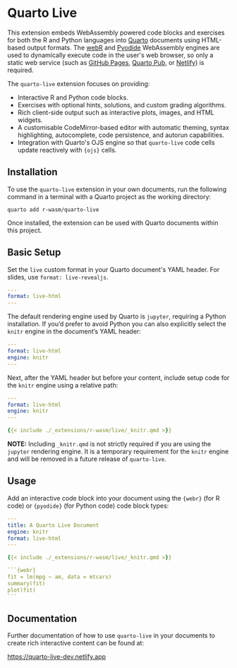# Quarto Live

This extension embeds WebAssembly powered code blocks and exercises for both the R and Python languages into [Quarto](https://quarto.org) documents using HTML-based output formats. The [webR](https://docs.r-wasm.org/webr/latest/) and [Pyodide](https://pyodide.org/en/stable/) WebAssembly engines are used to dynamically execute code in the user's web browser, so only a static web service (such as [GitHub Pages](https://pages.github.com), [Quarto Pub](https://quartopub.com), or [Netlify](https://www.netlify.com)) is required.

The `quarto-live` extension focuses on providing:
 * Interactive R and Python code blocks.
 * Exercises with optional hints, solutions, and custom grading algorithms.
 * Rich client-side output such as interactive plots, images, and HTML widgets.
 * A customisable CodeMirror-based editor with automatic theming, syntax highlighting, autocomplete, code persistence, and autorun capabilities.
 * Integration with Quarto's OJS engine so that `quarto-live` code cells update reactively with `{ojs}` cells.

## Installation

To use the `quarto-live` extension in your own documents, run the following command in a terminal with a Quarto project as the working directory:

```
quarto add r-wasm/quarto-live
```

Once installed, the extension can be used with Quarto documents within this project.

## Basic Setup

Set the `live` custom format in your Quarto document's YAML header. For slides, use `format: live-revealjs`.

```yaml
---
format: live-html
---
```

The default rendering engine used by Quarto is `jupyter`, requiring a Python installation. If you’d prefer to avoid Python you can also explicitly select the `knitr` engine in the document’s YAML header:

```yaml
---
format: live-html
engine: knitr
---
```

Next, after the YAML header but before your content, include setup code for the `knitr` engine using a relative path:

```yaml
---
format: live-html
engine: knitr
---

{{< include ./_extensions/r-wasm/live/_knitr.qmd >}}
```

**NOTE:** Including `_knitr.qmd` is not strictly required if you are using the `jupyter` rendering engine. It is a temporary requirement for the `knitr` engine and will be removed in a future release of `quarto-live`.

## Usage

Add an interactive code block into your document using the `{webr}` (for R code) or `{pyodide}` (for Python code) code block types:

````yaml
---
title: A Quarto Live Document
engine: knitr
format: live-html
---

{{< include ./_extensions/r-wasm/live/_knitr.qmd >}}

```{webr}
fit = lm(mpg ~ am, data = mtcars)
summary(fit)
plot(fit)
```
````


## Documentation
Further documentation of how to use `quarto-live` in your documents to create rich interactive content can be found at:

https://quarto-live-dev.netlify.app
